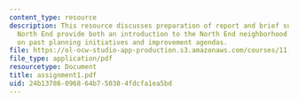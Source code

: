 ```yaml
---
content_type: resource
description: This resource discusses preparation of report and brief summary  on the
  North End provide both an introduction to the North End neighborhood and background
  on past planning initiatives and improvement agendas.
file: https://ol-ocw-studio-app-production.s3.amazonaws.com/courses/11-945-springfield-studio-fall-2005/24b13786096864b750384fdcfa1ea5bd_assignment1.pdf
file_type: application/pdf
resourcetype: Document
title: assignment1.pdf
uid: 24b13786-0968-64b7-5038-4fdcfa1ea5bd
---
```

